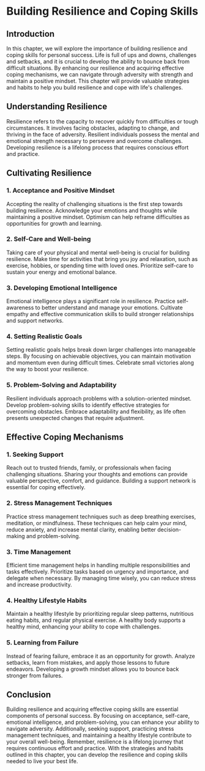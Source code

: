 Building Resilience and Coping Skills
==============================================

Introduction
------------

In this chapter, we will explore the importance of building resilience and coping skills for personal success. Life is full of ups and downs, challenges and setbacks, and it is crucial to develop the ability to bounce back from difficult situations. By enhancing our resilience and acquiring effective coping mechanisms, we can navigate through adversity with strength and maintain a positive mindset. This chapter will provide valuable strategies and habits to help you build resilience and cope with life's challenges.

Understanding Resilience
------------------------

Resilience refers to the capacity to recover quickly from difficulties or tough circumstances. It involves facing obstacles, adapting to change, and thriving in the face of adversity. Resilient individuals possess the mental and emotional strength necessary to persevere and overcome challenges. Developing resilience is a lifelong process that requires conscious effort and practice.

Cultivating Resilience
----------------------

### 1. Acceptance and Positive Mindset

Accepting the reality of challenging situations is the first step towards building resilience. Acknowledge your emotions and thoughts while maintaining a positive mindset. Optimism can help reframe difficulties as opportunities for growth and learning.

### 2. Self-Care and Well-being

Taking care of your physical and mental well-being is crucial for building resilience. Make time for activities that bring you joy and relaxation, such as exercise, hobbies, or spending time with loved ones. Prioritize self-care to sustain your energy and emotional balance.

### 3. Developing Emotional Intelligence

Emotional intelligence plays a significant role in resilience. Practice self-awareness to better understand and manage your emotions. Cultivate empathy and effective communication skills to build stronger relationships and support networks.

### 4. Setting Realistic Goals

Setting realistic goals helps break down larger challenges into manageable steps. By focusing on achievable objectives, you can maintain motivation and momentum even during difficult times. Celebrate small victories along the way to boost your resilience.

### 5. Problem-Solving and Adaptability

Resilient individuals approach problems with a solution-oriented mindset. Develop problem-solving skills to identify effective strategies for overcoming obstacles. Embrace adaptability and flexibility, as life often presents unexpected changes that require adjustment.

Effective Coping Mechanisms
---------------------------

### 1. Seeking Support

Reach out to trusted friends, family, or professionals when facing challenging situations. Sharing your thoughts and emotions can provide valuable perspective, comfort, and guidance. Building a support network is essential for coping effectively.

### 2. Stress Management Techniques

Practice stress management techniques such as deep breathing exercises, meditation, or mindfulness. These techniques can help calm your mind, reduce anxiety, and increase mental clarity, enabling better decision-making and problem-solving.

### 3. Time Management

Efficient time management helps in handling multiple responsibilities and tasks effectively. Prioritize tasks based on urgency and importance, and delegate when necessary. By managing time wisely, you can reduce stress and increase productivity.

### 4. Healthy Lifestyle Habits

Maintain a healthy lifestyle by prioritizing regular sleep patterns, nutritious eating habits, and regular physical exercise. A healthy body supports a healthy mind, enhancing your ability to cope with challenges.

### 5. Learning from Failure

Instead of fearing failure, embrace it as an opportunity for growth. Analyze setbacks, learn from mistakes, and apply those lessons to future endeavors. Developing a growth mindset allows you to bounce back stronger from failures.

Conclusion
----------

Building resilience and acquiring effective coping skills are essential components of personal success. By focusing on acceptance, self-care, emotional intelligence, and problem-solving, you can enhance your ability to navigate adversity. Additionally, seeking support, practicing stress management techniques, and maintaining a healthy lifestyle contribute to your overall well-being. Remember, resilience is a lifelong journey that requires continuous effort and practice. With the strategies and habits outlined in this chapter, you can develop the resilience and coping skills needed to live your best life.
